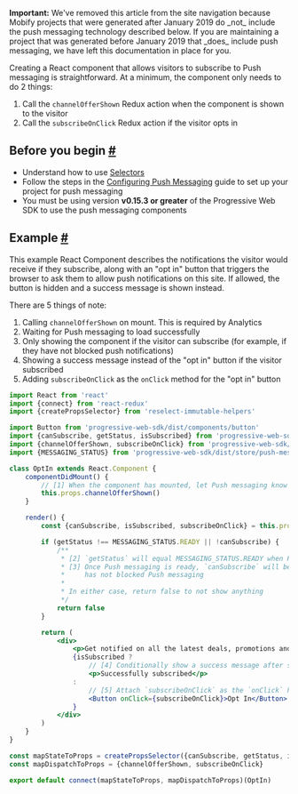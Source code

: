 <div class="c-callout c--important">
  <p>
    <strong>Important:</strong> We've removed this article from the site navigation because Mobify projects that were generated after January 2019 do _not_ include the push messaging technology described below. If you are maintaining a project that was generated before January 2019 that _does_ include push messaging, we have left this documentation in place for you.
  </p>
</div>

Creating a React component that allows visitors to subscribe to Push messaging
is straightforward. At a minimum, the component only needs to do 2 things:
1. Call the `channelOfferShown` Redux action when the component is shown to the visitor
2. Call the `subscribeOnClick` Redux action if the visitor opts in

## Before you begin <a name="before-you-begin" href="#before-you-begin">#</a>
- Understand how to use [Selectors](../../guides/selectors)
- Follow the steps in the [Configuring Push Messaging](../configuration) guide
  to set up your project for push messaging
- You must be using version **v0.15.3 or greater** of the Progressive Web SDK to
  use the push messaging components

## Example <a name="example" href="#example">#</a>
This example React Component describes the notifications the visitor would receive
if they subscribe, along with an "opt in" button that triggers the browser to ask
them to allow push notifications on this site. If allowed, the button is hidden
and a success message is shown instead.

There are 5 things of note:
1. Calling `channelOfferShown` on mount. This is required by Analytics
2. Waiting for Push messaging to load successfully
3. Only showing the component if the visitor can subscribe (for example, if they have not blocked push notifications)
4. Showing a success message instead of the "opt in" button if the visitor subscribed
5. Adding `subscribeOnClick` as the `onClick` method for the "opt in" button

```jsx
import React from 'react'
import {connect} from 'react-redux'
import {createPropsSelector} from 'reselect-immutable-helpers'

import Button from 'progressive-web-sdk/dist/components/button'
import {canSubscribe, getStatus, isSubscribed} from 'progressive-web-sdk/dist/store/push-messaging/selectors'
import {channelOfferShown, subscribeOnClick} from 'progressive-web-sdk/dist/store/push-messaging/actions'
import {MESSAGING_STATUS} from 'progressive-web-sdk/dist/store/push-messaging/constants'

class OptIn extends React.Component {
    componentDidMount() {
        // [1] When the component has mounted, let Push messaging know it was seen
        this.props.channelOfferShown()
    }

    render() {
        const {canSubscribe, isSubscribed, subscribeOnClick} = this.props

        if (getStatus !== MESSAGING_STATUS.READY || !canSubscribe) {
            /**
             * [2] `getStatus` will equal MESSAGING_STATUS.READY when Push messaging has loaded successfully
             * [3] Once Push messaging is ready, `canSubscribe` will be `true` if the browser supports and
             *     has not blocked Push messaging
             *
             * In either case, return false to not show anything
             */
            return false
        }

        return (
            <div>
                <p>Get notified on all the latest deals, promotions and new products.</p>
                {isSubscribed ?
                    // [4] Conditionally show a success message after subscription
                    <p>Successfully subscribed</p>
                :
                    // [5] Attach `subscribeOnClick` as the `onClick` handler
                    <Button onClick={subscribeOnClick}>Opt In</Button>
                }
            </div>
        )
    }
}

const mapStateToProps = createPropsSelector({canSubscribe, getStatus, isSubscribed})
const mapDispatchToProps = {channelOfferShown, subscribeOnClick}

export default connect(mapStateToProps, mapDispatchToProps)(OptIn)
```
